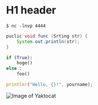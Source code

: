 # H1 header
```
$ nc -lnvp 4444
```
``` Java
puclic void func (Srting str) {
    System.out.println(str);
}
```
```Python
if (True):
    hoge()
else :
    foo()
```
```rust
println!("Hello, {}!", yourname);
```


![Image of Yaktocat](https://octodex.github.com/images/yaktocat.png)
